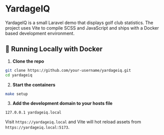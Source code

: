 # YardageIQ

YardageIQ is a small Laravel demo that displays golf club statistics. The project
uses Vite to compile SCSS and JavaScript and ships with a Docker based
development environment.

## 🐳 Running Locally with Docker

1. **Clone the repo**

```bash
git clone https://github.com/your-username/yardageiq.git
cd yardageiq
```

2. **Start the containers**

```bash
make setup
```

3. **Add the development domain to your hosts file**

```text
127.0.0.1 yardageiq.local
```

Visit `https://yardageiq.local` and Vite will hot reload assets from
`https://yardageiq.local:5173`.
